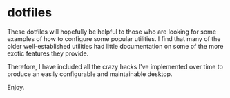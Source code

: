 # dotfiles

These dotfiles will hopefully be helpful to those who are looking
for some examples of how to configure some popular utilities.
I find that many of the older well-established utilities had little
documentation on some of the more exotic features they provide.

Therefore, I have included all the crazy hacks I've implemented over
time to produce an easily configurable and maintainable desktop.

Enjoy.


